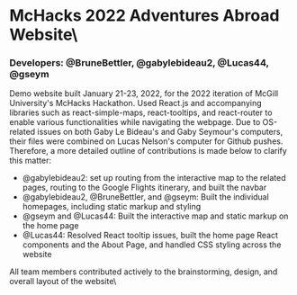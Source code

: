 # McHacks 2022 Adventures Abroad Website\
### Developers: @BruneBettler, @gabylebideau2, @Lucas44, @gseym

Demo website built January 21-23, 2022, for the 2022 iteration of McGill University's McHacks Hackathon. Used React.js and accompanying libraries such as react-simple-maps, react-tooltips, and react-router to enable various functionalities while navigating the webpage. Due to OS-related issues on both Gaby Le Bideau's and Gaby Seymour's computers, their files were combined on Lucas Nelson's computer for Github pushes. Therefore, a more detailed outline of contributions is made below to clarify this matter:  
- @gabylebideau2: set up routing from the interactive map to the related pages, routing to the Google Flights itinerary, and built the navbar
- @gabylebideau2, @BruneBettler, and @gseym: Built the individual homepages, including static markup and styling
- @gseym and @Lucas44: Built the interactive map and static markup on the home page
- @Lucas44: Resolved React tooltip issues, built the home page React components and the About Page, and handled CSS styling across the website

All team members contributed actively to the brainstorming, design, and overall layout of the website\
